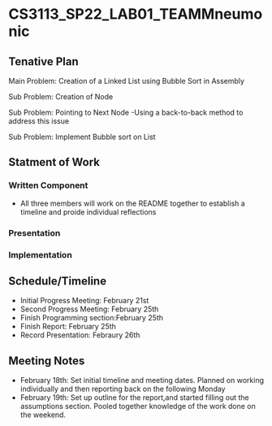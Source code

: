 # CS3113_SP22_LAB01_TEAMMneumonic

## Tenative Plan 
Main Problem: Creation of a Linked List using Bubble Sort in Assembly 

Sub Problem: Creation of Node

Sub Problem: Pointing to Next Node
-Using a back-to-back method to address this issue

Sub Problem: Implement Bubble sort on List


## Statment of Work 
### Written Component
-  All three members will work on the README together to establish a timeline and proide individual reflections
### Presentation
### Implementation

## Schedule/Timeline 
-  Initial Progress Meeting: February 21st
-  Second Progress Meeting: February 25th
-  Finish Programming section:February 25th
-  Finish Report: February 25th
-  Record Presentation: Febraury 26th
 
## Meeting Notes
-  February 18th: Set initial timeline and meeting dates. Planned on working individually and then reporting back on the following Monday 
-  February 19th: Set up outline for the report,and started filling out the assumptions section. Pooled together knowledge of the work done on the weekend.
 
 
